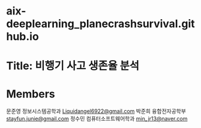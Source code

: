 # aix-deeplearning_planecrashsurvival.github.io
# Title: 비행기 사고 생존율 분석
# Members
문준영 정보시스템공학과 Liquidangel6922@gmail.com
박준희 융합전자공학부 stayfun.junie@gmail.com
정수민 컴퓨터소프트웨어학과 min_jr13@naver.com
